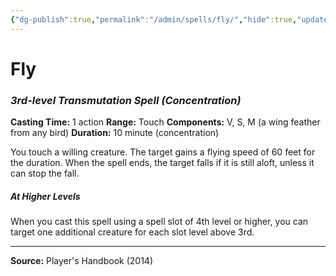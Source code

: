 ```yaml
---
{"dg-publish":true,"permalink":"/admin/spells/fly/","hide":true,"updated":"2025-08-05T19:49:54.547+01:00"}
---
```


# Fly
### *3rd-level Transmutation Spell* *(Concentration)*
**Casting Time:** 1 action
**Range:** Touch
**Components:** V, S, M (a wing feather from any bird)
**Duration:** 10 minute (concentration)

You touch a willing creature. The target gains a flying speed of 60 feet for the duration. When the spell ends, the target falls if it is still aloft, unless it can stop the fall.

##### At Higher Levels
When you cast this spell using a spell slot of 4th level or higher, you can target one additional creature for each slot level above 3rd.

---
**Source:** Player's Handbook (2014)